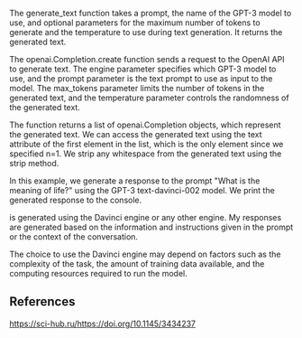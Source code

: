 
The generate_text function takes a prompt, the name of the GPT-3 model to use, and optional parameters for the maximum number of tokens to generate and the temperature to use during text generation. It returns the generated text.

The openai.Completion.create function sends a request to the OpenAI API to generate text. The engine parameter specifies which GPT-3 model to use, and the prompt parameter is the text prompt to use as input to the model. The max_tokens parameter limits the number of tokens in the generated text, and the temperature parameter controls the randomness of the generated text.

The function returns a list of openai.Completion objects, which represent the generated text. We can access the generated text using the text attribute of the first element in the list, which is the only element since we specified n=1. We strip any whitespace from the generated text using the strip method.

In this example, we generate a response to the prompt "What is the meaning of life?" using the GPT-3 text-davinci-002 model. We print the generated response to the console.

is generated using the Davinci engine or any other engine. My responses are generated based on the information and instructions given in the prompt or the context of the conversation.

The choice to use the Davinci engine may depend on factors such as the complexity of the task, the amount of training data available, and the computing resources required to run the model.


## References

https://sci-hub.ru/https://doi.org/10.1145/3434237

